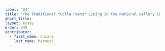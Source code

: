 ```yaml
---
label: "34"
title: "The Traditional *Colla Pasta* Lining in the National Gallery in Rome: Examples and Early Evidence"
short_title:
layout: essay
order: 340
contributor:
  - first_name: Chiara
    last_name: Merucci
---
```

